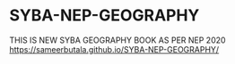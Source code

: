 # SYBA-NEP-GEOGRAPHY
THIS IS NEW SYBA GEOGRAPHY BOOK AS PER NEP 2020
https://sameerbutala.github.io/SYBA-NEP-GEOGRAPHY/
